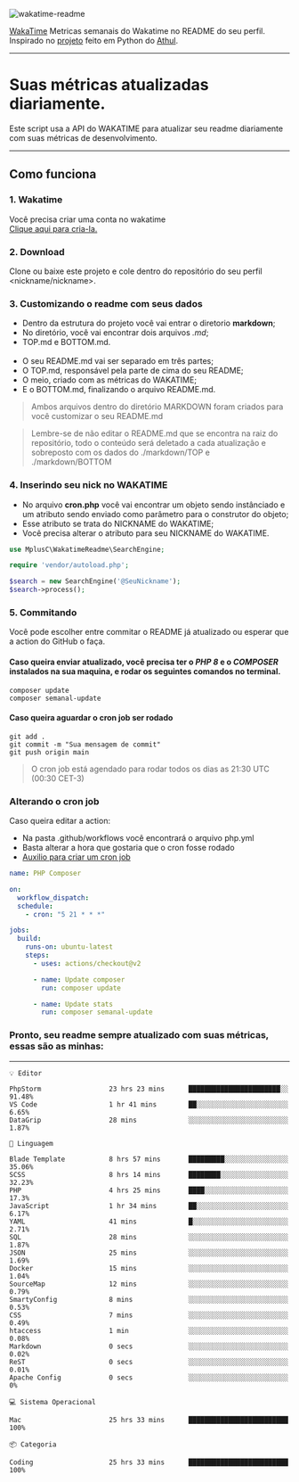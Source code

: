 ![wakatime-readme](https://socialify.git.ci/bymatheus/wakatime-readme/image?description=1&descriptionEditable=M%C3%A9tricas%20semanais%20do%20Wakatime%20no%20seu%20README%20de%20perfil.&font=KoHo&forks=1&language=1&owner=1&pattern=Signal&stargazers=1&theme=Dark)

[WakaTime](https://wakatime.com) Metricas semanais do Wakatime no README do seu perfil. <br>
Inspirado no [projeto](https://github.com/athul/waka-readme) feito em Python do [Athul](https://github.com/athul).
___

# Suas métricas atualizadas diariamente.
Este script usa a API do WAKATIME para atualizar seu readme diariamente com suas métricas de desenvolvimento.

___

## Como funciona

### 1. Wakatime
Você precisa criar uma conta no wakatime <br>
[Clique aqui para cria-la.](https://wakatime.com) 

### 2. Download
Clone ou baixe este projeto e cole dentro do repositório do seu perfil <nickname/nickname>.

### 3. Customizando o readme com seus dados
- Dentro da estrutura do projeto você vai entrar o diretorio **markdown**;  
- No diretório, você vai encontrar dois arquivos *.md*;
- TOP.md e BOTTOM.md.
<br><br>
- O seu README.md vai ser separado em três partes; 
- O TOP.md, responsável pela parte de cima do seu README;
- O meio, criado com as métricas do WAKATIME;
- E o BOTTOM.md, finalizando o arquivo README.md.<br>

> Ambos arquivos dentro do diretório MARKDOWN foram criados para você customizar o seu README.md

> Lembre-se de não editar o README.md que se encontra na raiz do repositório, todo o conteúdo será deletado a cada atualização e sobreposto com os dados do ./markdown/TOP e ./markdown/BOTTOM

### 4. Inserindo seu nick no WAKATIME
- No arquivo **cron.php** você vai encontrar um objeto sendo instânciado e um atributo sendo enviado como parâmetro para o construtor do objeto;
- Esse atributo se trata do NICKNAME do WAKATIME;
- Você precisa alterar o atributo para seu NICKNAME do WAKATIME.

```php
use MplusC\WakatimeReadme\SearchEngine;

require 'vendor/autoload.php';

$search = new SearchEngine('@SeuNickname');
$search->process();
```

### 5. Commitando
Você pode escolher entre commitar o README já atualizado ou esperar que a action do GitHub o faça. <br>

#### Caso queira enviar atualizado, você precisa ter o *PHP 8* e o *COMPOSER* instalados na sua maquina, e rodar os seguintes comandos no terminal.
```composer
composer update
composer semanal-update 
```

#### Caso queira aguardar o cron job ser rodado 
```git 
git add .
git commit -m "Sua mensagem de commit"
git push origin main
```

>O cron job está agendado para rodar todos os dias as 21:30 UTC (00:30 CET-3) 

### Alterando o cron job
Caso queira editar a action:

- Na pasta .github/workflows você encontrará o arquivo php.yml
- Basta alterar a hora que gostaria que o cron fosse rodado
- [Auxilio para criar um cron job](https://crontab.guru)

```yml
name: PHP Composer

on:
  workflow_dispatch:
  schedule:
    - cron: "5 21 * * *"

jobs:
  build:
    runs-on: ubuntu-latest
    steps:
      - uses: actions/checkout@v2

      - name: Update composer
        run: composer update

      - name: Update stats
        run: composer semanal-update
```

### Pronto, seu readme sempre atualizado com suas métricas, essas são as minhas:

___
```text
💡 Editor

PhpStorm                 23 hrs 23 mins      ███████████████████████░░     91.48%
VS Code                  1 hr 41 mins        ██░░░░░░░░░░░░░░░░░░░░░░░      6.65%
DataGrip                 28 mins             ░░░░░░░░░░░░░░░░░░░░░░░░░      1.87%
```
```text
💬 Linguagem

Blade Template           8 hrs 57 mins       █████████░░░░░░░░░░░░░░░░     35.06%
SCSS                     8 hrs 14 mins       ████████░░░░░░░░░░░░░░░░░     32.23%
PHP                      4 hrs 25 mins       ████░░░░░░░░░░░░░░░░░░░░░      17.3%
JavaScript               1 hr 34 mins        ██░░░░░░░░░░░░░░░░░░░░░░░      6.17%
YAML                     41 mins             █░░░░░░░░░░░░░░░░░░░░░░░░      2.71%
SQL                      28 mins             ░░░░░░░░░░░░░░░░░░░░░░░░░      1.87%
JSON                     25 mins             ░░░░░░░░░░░░░░░░░░░░░░░░░      1.69%
Docker                   15 mins             ░░░░░░░░░░░░░░░░░░░░░░░░░      1.04%
SourceMap                12 mins             ░░░░░░░░░░░░░░░░░░░░░░░░░      0.79%
SmartyConfig             8 mins              ░░░░░░░░░░░░░░░░░░░░░░░░░      0.53%
CSS                      7 mins              ░░░░░░░░░░░░░░░░░░░░░░░░░      0.49%
htaccess                 1 min               ░░░░░░░░░░░░░░░░░░░░░░░░░      0.08%
Markdown                 0 secs              ░░░░░░░░░░░░░░░░░░░░░░░░░      0.02%
ReST                     0 secs              ░░░░░░░░░░░░░░░░░░░░░░░░░      0.01%
Apache Config            0 secs              ░░░░░░░░░░░░░░░░░░░░░░░░░         0%
```
```text
💻 Sistema Operacional

Mac                      25 hrs 33 mins      █████████████████████████       100%
```
```text
📦 Categoria

Coding                   25 hrs 33 mins      █████████████████████████       100%
```
